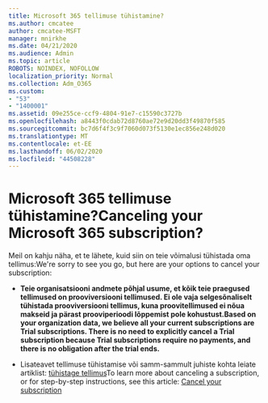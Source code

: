 ```yaml
---
title: Microsoft 365 tellimuse tühistamine?
ms.author: cmcatee
author: cmcatee-MSFT
manager: mnirkhe
ms.date: 04/21/2020
ms.audience: Admin
ms.topic: article
ROBOTS: NOINDEX, NOFOLLOW
localization_priority: Normal
ms.collection: Adm_O365
ms.custom:
- "53"
- "1400001"
ms.assetid: 09e255ce-ccf9-4804-91e7-c15590c3727b
ms.openlocfilehash: a8443f0cdab72d8760ae72e9d20dd3f49870f585
ms.sourcegitcommit: bc7d6f4f3c9f7060d073f5130e1ec856e248d020
ms.translationtype: MT
ms.contentlocale: et-EE
ms.lasthandoff: 06/02/2020
ms.locfileid: "44508228"
---
```

# <a name="canceling-your-microsoft-365-subscription"></a><span data-ttu-id="675a4-102">Microsoft 365 tellimuse tühistamine?</span><span class="sxs-lookup"><span data-stu-id="675a4-102">Canceling your Microsoft 365 subscription?</span></span>

<span data-ttu-id="675a4-103">Meil on kahju näha, et te lähete, kuid siin on teie võimalusi tühistada oma tellimus:</span><span class="sxs-lookup"><span data-stu-id="675a4-103">We're sorry to see you go, but here are your options to cancel your subscription:</span></span>
  
- <span data-ttu-id="675a4-104">**Teie organisatsiooni andmete põhjal usume, et kõik teie praegused tellimused on prooviversiooni tellimused. Ei ole vaja selgesõnaliselt tühistada prooviversiooni tellimus, kuna proovitellimused ei nõua makseid ja pärast prooviperioodi lõppemist pole kohustust.**</span><span class="sxs-lookup"><span data-stu-id="675a4-104">**Based on your organization data, we believe all your current subscriptions are Trial subscriptions. There is no need to explicitly cancel a Trial subscription because Trial subscriptions require no payments, and there is no obligation after the trial ends.**</span></span>

- <span data-ttu-id="675a4-105">Lisateavet tellimuse tühistamise või samm-sammult juhiste kohta leiate artiklist: [tühistage tellimus](https://docs.microsoft.com/microsoft-365/commerce/subscriptions/cancel-your-subscription)</span><span class="sxs-lookup"><span data-stu-id="675a4-105">To learn more about canceling a subscription, or for step-by-step instructions, see this article: [Cancel your subscription](https://docs.microsoft.com/microsoft-365/commerce/subscriptions/cancel-your-subscription)</span></span>